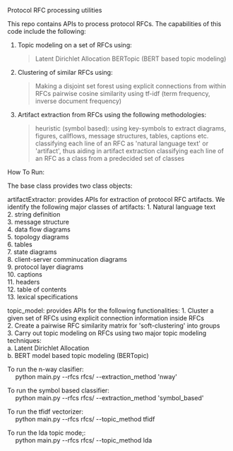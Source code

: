 Protocol RFC processing utilities

This repo contains APIs to process protocol RFCs. The capabilities of this code include the following:

1. Topic modeling on a set of RFCs using:
    > Latent Dirichlet Allocation
    > BERTopic (BERT based topic modeling)

2. Clustering of similar RFCs using:
    > Making a disjoint set forest using explicit connections from within RFCs
    > pairwise cosine similarity using tf-idf (term frequency, inverse document frequency)

3. Artifact extraction from RFCs using the following methodologies:
    > heuristic (symbol based): using key-symbols to extract diagrams, figures, callflows, message structures, tables, captions etc.
    > classifying each line of an RFC as 'natural language text' or 'artifact', thus aiding in artifact extraction
    > classifying each line of an RFC as a class from a predecided set of classes

How To Run:

The base class provides two class objects: 

artifactExtractor: provides APIs for extraction of protocol RFC artifacts. We identify the following major classes of artifacts:
    1. Natural language text<br />
    2. string definition<br />
    3. message structure<br />
    4. data flow diagrams<br />
    5. topology diagrams<br />
    6. tables<br />
    7. state diagrams<br />
    8. client-server comminucation diagrams<br />
    9. protocol layer diagrams<br />
    10. captions<br />
    11. headers<br />
    12. table of contents<br />
    13. lexical specifications<br />

topic_model: provides APIs for the following functionalities:
    1. Cluster a given set of RFCs using explicit connection information inside RFCs<br />
    2. Create a pairwise RFC similarity matrix for 'soft-clustering' into groups<br />
    3. Carry out topic modeling on RFCs using two major topic modeling techniques:<br />
        a. Latent Dirichlet Allocation<br />
        b. BERT model based topic modeling (BERTopic)<br />

To run the n-way clasifier:<br />
    &emsp; python main.py --rfcs rfcs/ --extraction_method 'nway'

To run the symbol based classifier:<br />
    &emsp; python main.py --rfcs rfcs/ --extraction_method 'symbol_based'

To run the tfidf vectorizer:<br />
    &emsp; python main.py --rfcs rfcs/ --topic_method tfidf

To run the lda topic mode;:<br />
    &emsp; python main.py --rfcs rfcs/ --topic_method lda



